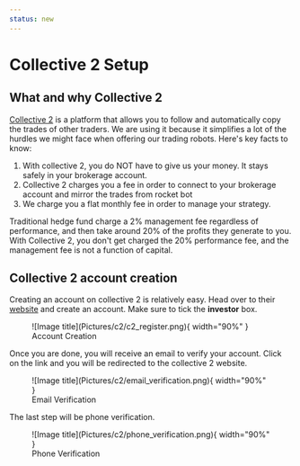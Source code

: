 ```yaml
---
status: new
---
```


# Collective 2  Setup

##  What and why Collective 2
[Collective 2](https://collective2.com/) is a platform that allows you to follow and automatically copy the trades of other traders. 
We are using it because it simplifies a lot of the hurdles we might face when offering our trading robots.
Here's key facts to know:

1. With collective 2, you do NOT have to give us your money. It stays safely in your brokerage account.
2. Collective 2 charges you a fee in order to connect to your brokerage account and mirror the trades from rocket bot
3. We charge you a flat monthly fee in order to manage your strategy. 
   
Traditional hedge fund charge a 2% management fee regardless of performance, and then take around 20% of the profits they generate to you.
With Collective 2, you don't get charged the 20% performance fee, and the management fee is not a function of capital.

## Collective 2 account creation

Creating an account on collective 2 is relatively easy. Head over to their [website](https://collective2.com/securesignup) and create an account.
Make sure to tick the **investor** box.

<figure markdown>
  ![Image title](Pictures/c2/c2_register.png){ width="90%" }
  <figcaption>Account Creation</figcaption>
</figure>

Once you are done, you will receive an email to verify your account. Click on the link and you will be redirected to the collective 2 website.

<figure markdown>
  ![Image title](Pictures/c2/email_verification.png){ width="90%" }
  <figcaption>Email Verification</figcaption>
</figure>

The last step will be phone verification.

<figure markdown>
  ![Image title](Pictures/c2/phone_verification.png){ width="90%" }
  <figcaption>Phone Verification</figcaption>
</figure>

